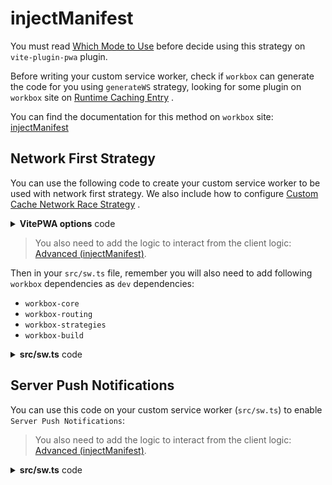 # injectManifest

You must read [Which Mode to Use](https://developers.google.com/web/tools/workbox/modules/workbox-build#which_mode_to_use) <outbound-link />
before decide using this strategy on `vite-plugin-pwa` plugin.

Before writing your custom service worker, check if `workbox` can generate the code for you using `generateWS` strategy,
looking for some plugin on `workbox` site on [Runtime Caching Entry](https://developers.google.com/web/tools/workbox/reference-docs/latest/module-workbox-build#.RuntimeCachingEntry) <outbound-link />.

You can find the documentation for this method on `workbox` site: [injectManifest](https://developers.google.com/web/tools/workbox/reference-docs/latest/module-workbox-build#.injectManifest) <outbound-link />

## Network First Strategy

You can use the following code to create your custom service worker to be used with network first strategy. We also include
how to configure [Custom Cache Network Race Strategy](https://jakearchibald.com/2014/offline-cookbook/#cache--network-race) <outbound-link />.

<details>
  <summary><strong>VitePWA options</strong> code</summary>

```ts
VitePWA({
  strategies: 'injectManifest',
  srcDir: 'src',
  filename: 'sw.ts'
})
```
</details>

> You also need to add the logic to interact from the client logic: [Advanced (injectManifest)](/guide/inject-manifest.html).

Then in your `src/sw.ts` file, remember you will also need to add following `workbox` dependencies as `dev`
dependencies:
- `workbox-core`
- `workbox-routing`
- `workbox-strategies`
- `workbox-build`

<details>
  <summary><strong>src/sw.ts</strong> code</summary>

```ts
/* eslint-disable no-console */
import { clientsClaim, cacheNames } from 'workbox-core'
import { registerRoute, setCatchHandler, setDefaultHandler } from 'workbox-routing'
import {
  NetworkFirst,
  NetworkOnly,
  Strategy,
  StrategyHandler,
} from 'workbox-strategies'
import { ManifestEntry } from 'workbox-build'

// Give TypeScript the correct global.
// @ts-ignore
declare let self: ServiceWorkerGlobalScope
declare type ExtendableEvent = any

const data = {
  race: false,
  debug: false,
  credentials: 'same-origin',
  networkTimeoutSeconds: 0,
  fallback: 'index.html'
}

const cacheName = cacheNames.runtime

const buildStrategy = (): Strategy => {
  if (race) {
    class CacheNetworkRace extends Strategy {
      _handle(request: Request, handler: StrategyHandler): Promise<Response | undefined> {
        const fetchAndCachePutDone: Promise<Response> = handler.fetchAndCachePut(request)
        const cacheMatchDone: Promise<Response | undefined> = handler.cacheMatch(request)

        return new Promise((resolve, reject) => {
          fetchAndCachePutDone.then(resolve).catch((e) => {
            if (debug)
              console.log(`Cannot fetch resource: ${request.url}`, e)
          })
          cacheMatchDone.then(response => response && resolve(response))

          // Reject if both network and cache error or find no response.
          Promise.allSettled([fetchAndCachePutDone, cacheMatchDone]).then((results) => {
            const [fetchAndCachePutResult, cacheMatchResult] = results
            // @ts-ignore
            if (fetchAndCachePutResult.status === 'rejected' && !cacheMatchResult.value)
              reject(fetchAndCachePutResult.reason)
          })
        })
      }
    }
    return new CacheNetworkRace()
  }
  else {
    if (networkTimeoutSeconds > 0)
      return new NetworkFirst({ cacheName, networkTimeoutSeconds })
    else
      return new NetworkFirst({ cacheName })
  }
}

const manifest = self.__WB_MANIFEST as Array<ManifestEntry>

const cacheEntries: RequestInfo[] = []

const manifestURLs = manifest.map(
  (entry) => {
    // @ts-ignore
    const url = new URL(entry.url, self.location)
    cacheEntries.push(new Request(url.href, {
      credentials: credentials as any
    }))
    return url.href
  }
)

self.addEventListener('install', (event: ExtendableEvent) => {
  event.waitUntil(
    caches.open(cacheName).then((cache) => {
      return cache.addAll(cacheEntries)
    })
  )
})

self.addEventListener('activate', (event: ExtendableEvent) => {
  // - clean up outdated runtime cache
  event.waitUntil(
    caches.open(cacheName).then((cache) => {
      // clean up those who are not listed in manifestURLs
      cache.keys().then((keys) => {
        keys.forEach((request) => {
          debug && console.log(`Checking cache entry to be removed: ${request.url}`)
          if (!manifestURLs.includes(request.url)) {
            cache.delete(request).then((deleted) => {
              if (debug) {
                if (deleted)
                  console.log(`Precached data removed: ${request.url || request}`)
                else
                  console.log(`No precache found: ${request.url || request}`)
              }
            })
          }
        })
      })
    })
  )
})

registerRoute(
  ({ url }) => manifestURLs.includes(url.href),
  buildStrategy()
)

setDefaultHandler(new NetworkOnly())

// fallback to app-shell for document request
setCatchHandler(({ event }): Promise<Response> => {
  // @ts-ignore
  switch (event.request.destination) {
    case 'document':
      return caches.match(fallback).then((r) => {
        return r ? Promise.resolve(r) : Promise.resolve(Response.error())
      })
    default:
      return Promise.resolve(Response.error())
  }
})

// this is necessary, since the new service worker will keep on skipWaiting state
// and then, caches will not be cleared since it is not activated
self.skipWaiting()
clientsClaim()
```
</details>

## Server Push Notifications

You can use this code on your custom service worker (`src/sw.ts`) to enable `Server Push Notifications`:

> You also need to add the logic to interact from the client logic: [Advanced (injectManifest)](/guide/inject-manifest.html).

<details>
  <summary><strong>src/sw.ts</strong> code</summary>

```ts
function getEndpoint() {
  return self.registration.pushManager.getSubscription()
  .then(function(subscription) {
    if (subscription) {
      return subscription.endpoint
    }

    throw new Error('User not subscribed')
  });
}

// Register event listener for the ‘push’ event.
self.addEventListener('push', function(event) {
  // Keep the service worker alive until the notification is created.
  event.waitUntil(
    getEndpoint()
    .then(function(endpoint) {
      // Retrieve the textual payload from the server using a GET request. We are using the endpoint as an unique ID 
      // of the user for simplicity.
      return fetch('./getPayload?endpoint=' + endpoint)
    })
    .then(function(response) {
      return response.text()
    })
    .then(function(payload) {
      // Show a notification with title ‘ServiceWorker Cookbook’ and use the payload as the body.
      self.registration.showNotification('ServiceWorker Cookbook', {
        body: payload
      });
    })
  );
})
```
</details>
